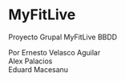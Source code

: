 # MyFitLive
Proyecto Grupal MyFitLive BBDD 

Por Ernesto Velasco Aguilar
<br>
Alex Palacios
<br>
Eduard Macesanu
